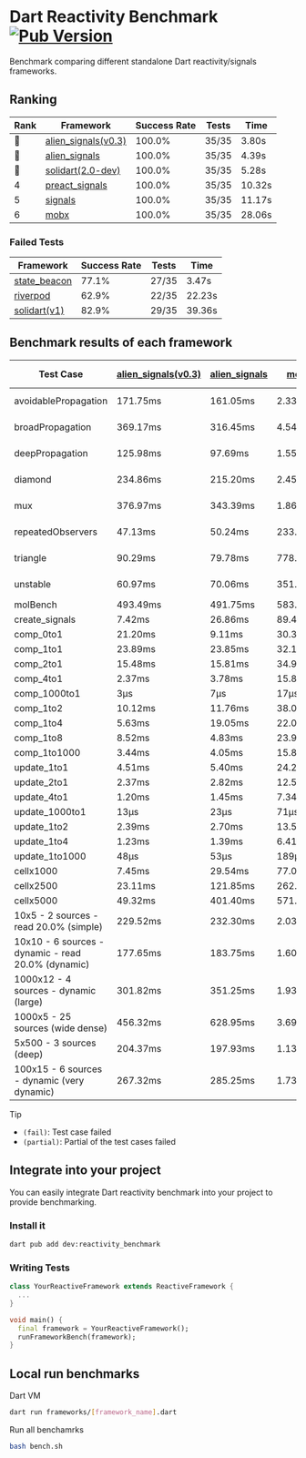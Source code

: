 # Dart Reactivity Benchmark [![Pub Version](https://img.shields.io/pub/v/reactivity_benchmark)](https://pub.dev/packages/reactivity_benchmark)

Benchmark comparing different standalone Dart reactivity/signals frameworks.

## Ranking

<!-- ranking start -->
| Rank | Framework | Success Rate | Tests | Time |
|------|-----------|--------------|-------|------|
| 🥇 | [alien_signals(v0.3)](https://github.com/medz/alien-signals-dart) | 100.0% | 35/35 | 3.80s |
| 🥈 | [alien_signals](https://github.com/medz/alien-signals-dart) | 100.0% | 35/35 | 4.39s |
| 🥉 | [solidart(2.0-dev)](https://github.com/nank1ro/solidart/tree/dev) | 100.0% | 35/35 | 5.28s |
| 4 | [preact_signals](https://pub.dev/packages/preact_signals) | 100.0% | 35/35 | 10.32s |
| 5 | [signals](https://github.com/rodydavis/signals.dart) | 100.0% | 35/35 | 11.17s |
| 6 | [mobx](https://github.com/mobxjs/mobx.dart) | 100.0% | 35/35 | 28.06s |

<!-- ranking end -->

### **Failed Tests**

<!-- fail start -->
| Framework | Success Rate | Tests | Time |
|-----------|--------------|-------|------|
| [state_beacon](https://github.com/jinyus/dart_beacon) | 77.1% | 27/35 | 3.47s |
| [riverpod](https://github.com/rrousselGit/riverpod) | 62.9% | 22/35 | 22.23s |
| [solidart(v1)](https://github.com/nank1ro/solidart) | 82.9% | 29/35 | 39.36s |

<!-- fail end -->

## Benchmark results of each framework

<!-- test-case start -->
| Test Case | [alien_signals(v0.3)](https://github.com/medz/alien-signals-dart) | [alien_signals](https://github.com/medz/alien-signals-dart) | [mobx](https://github.com/mobxjs/mobx.dart) | [preact_signals](https://pub.dev/packages/preact_signals) | [riverpod](https://github.com/rrousselGit/riverpod) | [signals](https://github.com/rodydavis/signals.dart) | [solidart(2.0-dev)](https://github.com/nank1ro/solidart/tree/dev) | [solidart(v1)](https://github.com/nank1ro/solidart) | [state_beacon](https://github.com/jinyus/dart_beacon) |
|---|---|---|---|---|---|---|---|---|---|
| avoidablePropagation | 171.75ms | 161.05ms | 2.33s | 201.00ms | 1.34s | 211.03ms | 279.60ms | 2.16s | 159.40ms (fail) |
| broadPropagation | 369.17ms | 316.45ms | 4.54s | 451.96ms | 82.69ms (fail) | 448.93ms | 506.60ms | 5.32s | 6.74ms (fail) |
| deepPropagation | 125.98ms | 97.69ms | 1.55s | 177.90ms | 1.93s (fail) | 174.08ms | 171.42ms | 1.99s | 143.61ms (fail) |
| diamond | 234.86ms | 215.20ms | 2.45s | 299.25ms | 2.65s (fail) | 279.74ms | 362.54ms | 3.37s | 188.22ms (fail) |
| mux | 376.97ms | 343.39ms | 1.86s | 404.51ms | 564.00ms (fail) | 409.10ms | 438.55ms | 2.00s | 193.24ms (fail) |
| repeatedObservers | 47.13ms | 50.24ms | 233.43ms | 40.27ms | 402.30ms (fail) | 44.67ms | 81.89ms | 215.59ms | 53.26ms (fail) |
| triangle | 90.29ms | 79.78ms | 778.04ms | 98.53ms | 878.46ms (fail) | 101.76ms | 117.97ms | 1.12s | 78.45ms (fail) |
| unstable | 60.97ms | 70.06ms | 351.05ms | 69.89ms | 602.66ms (fail) | 79.01ms | 97.40ms | 341.92ms | 338.83ms (fail) |
| molBench | 493.49ms | 491.75ms | 583.75ms | 490.36ms | 11.69ms | 489.21ms | 494.06ms | 1.70s | 940μs |
| create_signals | 7.42ms | 26.86ms | 89.42ms | 4.77ms | 24.15ms | 26.40ms | 54.13ms | 88.48ms | 66.98ms |
| comp_0to1 | 21.20ms | 9.11ms | 30.30ms | 17.32ms | 13.80ms | 12.12ms | 27.46ms | 32.95ms | 61.40ms |
| comp_1to1 | 23.89ms | 23.85ms | 32.16ms | 14.70ms | 27.40ms | 28.95ms | 40.96ms | 46.11ms | 63.32ms |
| comp_2to1 | 15.48ms | 15.81ms | 34.98ms | 20.40ms | 24.13ms | 16.70ms | 36.10ms | 37.55ms | 42.95ms |
| comp_4to1 | 2.37ms | 3.78ms | 15.88ms | 13.74ms | 7.21ms | 7.07ms | 5.19ms | 38.74ms | 16.56ms |
| comp_1000to1 | 3μs | 7μs | 17μs | 4μs | 3μs | 8μs | 17μs | 2.77ms | 40μs |
| comp_1to2 | 10.12ms | 11.76ms | 38.05ms | 17.71ms | 10.01ms | 14.36ms | 34.43ms | 31.33ms | 45.42ms |
| comp_1to4 | 5.63ms | 19.05ms | 22.02ms | 25.01ms | 23.37ms | 6.95ms | 17.25ms | 27.48ms | 43.92ms |
| comp_1to8 | 8.52ms | 4.83ms | 23.90ms | 5.78ms | 5.17ms | 6.77ms | 21.82ms | 24.68ms | 42.99ms |
| comp_1to1000 | 3.44ms | 4.05ms | 15.86ms | 5.96ms | 4.28ms | 4.12ms | 17.04ms | 17.70ms | 38.82ms |
| update_1to1 | 4.51ms | 5.40ms | 24.20ms | 8.71ms | 87.03ms | 8.86ms | 16.02ms | 43.34ms | 5.67ms |
| update_2to1 | 2.37ms | 2.82ms | 12.57ms | 4.30ms | 41.83ms | 4.48ms | 7.83ms | 21.47ms | 2.87ms |
| update_4to1 | 1.20ms | 1.45ms | 7.34ms | 2.19ms | 20.60ms | 2.25ms | 4.01ms | 10.84ms | 1.47ms |
| update_1000to1 | 13μs | 23μs | 71μs | 21μs | 172μs | 22μs | 40μs | 117μs | 25μs |
| update_1to2 | 2.39ms | 2.70ms | 13.54ms | 4.86ms | 41.86ms | 4.46ms | 7.98ms | 21.11ms | 2.86ms |
| update_1to4 | 1.23ms | 1.39ms | 6.41ms | 2.17ms | 20.74ms | 2.21ms | 4.02ms | 10.80ms | 1.46ms |
| update_1to1000 | 48μs | 53μs | 189μs | 1.11ms | 131μs | 42μs | 170μs | 212μs | 387μs |
| cellx1000 | 7.45ms | 29.54ms | 77.07ms | 10.09ms | N/A | 10.59ms | 13.66ms | 161.99ms | 5.32ms |
| cellx2500 | 23.11ms | 121.85ms | 262.72ms | 28.05ms | N/A | 37.44ms | 33.78ms | 476.86ms | 26.39ms |
| cellx5000 | 49.32ms | 401.40ms | 571.37ms | 77.63ms | N/A | 76.78ms | 81.20ms | 1.14s | 70.56ms |
| 10x5 - 2 sources - read 20.0% (simple) | 229.52ms | 232.30ms | 2.03s | 439.57ms | 2.13s | 510.05ms | 368.91ms | 2.59s (partial) | 236.95ms |
| 10x10 - 6 sources - dynamic - read 20.0% (dynamic) | 177.65ms | 183.75ms | 1.60s | 269.35ms | 1.46s (partial) | 279.08ms | 245.14ms | 2.33s (partial) | 211.23ms |
| 1000x12 - 4 sources - dynamic (large) | 301.82ms | 351.25ms | 1.93s | 3.73s | 2.50s (partial) | 3.74s | 461.58ms | 4.20s (partial) | 351.66ms |
| 1000x5 - 25 sources (wide dense) | 456.32ms | 628.95ms | 3.69s | 2.70s | 4.26s | 3.42s | 596.41ms | 5.10s (partial) | 498.94ms |
| 5x500 - 3 sources (deep) | 204.37ms | 197.93ms | 1.13s | 233.35ms | 1.34s | 227.46ms | 251.94ms | 1.94s (partial) | 205.01ms |
| 100x15 - 6 sources - dynamic (very dynamic) | 267.32ms | 285.25ms | 1.73s | 453.92ms | 1.71s (partial) | 486.53ms | 386.83ms | 2.76s (partial) | 259.99ms |

<!-- test-case end -->

> [!TIP]
> - `(fail)`: Test case failed
> - `(partial)`: Partial of the test cases failed

## Integrate into your project

You can easily integrate Dart reactivity benchmark into your project to provide benchmarking.

### Install it

```bash
dart pub add dev:reactivity_benchmark
```

### Writing Tests

```dart
class YourReactiveFramework extends ReactiveFramework {
  ...
}

void main() {
  final framework = YourReactiveFramework();
  runFrameworkBench(framework);
}
```

## Local run benchmarks

Dart VM
```bash
dart run frameworks/[framework_name].dart
```

Run all benchamrks
```bash
bash bench.sh
```
